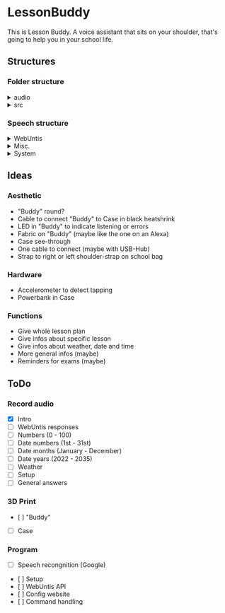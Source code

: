# LessonBuddy
This is Lesson Buddy. A voice assistant that sits on your shoulder, that's going to help you in your school life.
## Structures
### Folder structure
<details>
<summary>audio</summary>

  ```mermaid
flowchart LR;
  audio["/audio/"] --> ger["german/"];
  ger --> gerwebu["webuntis/"];
  ger --> gernum["numbers/"];
  ger --> gerdate["date/"];
  ger --> gerweather["weather/"];
  ger --> gercore["core/"];
  gerwebu --> gerwebuteach["teachers/"];
  gerwebu --> gerwebusubj["subjects/"];
  gerwebu --> gerweburoom["rooms/"];
  gerwebu --> gerwebugener["generic/"];
  gerwebu --> gerwebuchanges["changes/"];
  gerwebuteach --> gerteachval["[name].wav"];
  gerwebusubj --> gersubjval["[subject].wav"];
  gerweburoom --> gerroomval["[rooms].wav"];
  gerwebugener --> gerplanstart["planstart.wav"];
  gerwebugener --> geryouhave["youhave.wav"];
  gerwebugener --> gerandval["and.wav"];
  gerwebugener --> gercanceval["cancelled.wav"];
  gerwebugener --> gerinroomval["inroom.wav"];
  gerwebugener --> gerwithwebval["with.wav"];
  gerwebugener --> gerfromwebval["from.wav"];
  gerwebugener --> geruntilwebval["until.wav"];
  gerwebugener --> gertoday["today.wav"];
  gerwebugener --> gertomorrow["tomorrow.wav"];
  gerwebuchanges --> gerteachchange["teacherchange.wav"];
  gerwebuchanges --> gerroomchange["roomchange.wav"];
  gernum --> gernumval["[0-100].wav"];
  gerdate --> germonth["months/"];
  gerdate --> gerday["days/"];
  gerdate --> geryear["years/"];
  gerdate --> geritstheval["itsthe.wav"];
  germonth --> germonthval["[Jan.-Dec.].wav"];
  gerday --> gerdayval["[1st-31st].wav"];
  geryear --> geryearval["[2022-2035].wav"];
  gerweather --> gerwstatus["wstatus/"];
  gerweather --> gerrainperval["rainper.wav"];
  gerweather --> gerdegreescval["degreesc.wav"];
  gerweather --> gerdegreesfval["degreesf.wav"];
  gerwstatus --> gerwstatusval["[wstatuses].wav"];
  gercore --> gersetup["setup/"];
  gercore --> gershortans["shortans/"];
  gercore --> gererror["error/"];
  gercore --> gerstartup["startup/"];
  gersetup --> gersetupval["TBD"];
  gershortans --> gershortansval["TBD"];
  gererror --> gererrcodes["codes/"];
  gererror --> gererrfix["fixes/"];
  gererrcodes --> gererrcodeval["[errcode].wav"];
  gererrfix --> gererrfixval["[possiblefix].wav"];
  gerstartup --> gerstartupval["TBD"];
```
  
</details>
<details>
<summary>src</summary>

  ```mermaid
  flowchart LR;
  src["src/"] --> html["html/"];
  html --> login["login.php"];
  html --> index["index.html"];
  html --> profile["profile.html"];
  html --> stylecss["style.css"];
  html --> actions["actions/"];
  actions --> changesetting["chngsett.php"];
  actions --> getsettings["getsett.php"];
  actions --> resetall["resetall.php"];
```

</details>

### Speech structure

<details>
<summary>WebUntis</summary>

- Lesson plan start
  > "Hier ist der Stundenplan von [heute/morgen]"
  
  > "Stundenplan von [heute/morgen]"
- Lesson info
  > "Du hast [Lesson name] bei [Teacher name] im Raum [Room name] von [Time begin] bis [Time end]"
  
  > "[Lesson name], [Teacher name] im Raum [Room name] von [Time begin] bis [Time end]" (short)(No time if next lesson is asked)
- Teacher changed
  > "[Lesson name] bei [Original teacher name] wird heute von [Substitute teacher name] in Raum [Room name] von [Time begin] bis [Time end] unterrichtet."
  
  > "Vertretung [Lesson name], [Original teacher name] von [Substitute teacher name] in Raum [Room name] von [Time begin] bis [Time end]." (short)(No time if next lesson is asked)
- Room changed
  > "[Lesson name] bei [Teacher name] von [Time begin] bis [Time end] findet heute im Raum [Room name] statt."
  
  > "Raumänderung [Lesson name], [Teacher name] im Raum [Room name] von [Time begin] bis [Time end]." (short)(No time if next lesson is asked)
- Lesson cancelled
  > "[Lesson name] bei [Teacher name] von [Time begin] bis [Time end] fällt aus"
  
  > "Ausfall [Lesson name], [Teacher name] von [Time begin] bis [Time end]." (short(needed?))(No time if next lesson is asked. As well as the next lesson after the cancellation)
  
</details>
<details>
<summary>Misc.</summary>

- Time
  > "Es ist [Hour] Uhr"

  > "Es ist [Hour] Uhr [Minute]"
- Date
  > "Heute ist der [Day] [Month] [Year]"

  > "Es ist [Weekday] der [Day] [Month] [Year]"
- Weather
  > "[Heute/Morgen] wird es [Weather status] mit einer Regenwahrscheinlichkeit von [Rain percent]"

  > "[Heute/Morgen] wird es [Weather status]"

</details>
<details>
<summary>System</summary>

- Error
  > "Es ist ein Fehler aufgetreten. Fehlercode [Error code]. [Possible fix]"
- Update (On Startup)
  > "Es ist ein Update verfügbar auf die Version [Version number]. Bitte gehe auf die Konfigurierungswebsite um es zu installieren."
- Update (On Install update command)
  > "Das Update wird installiert. Bitte schalte das Gerät nicht aus."

</details>

## Ideas
### Aesthetic
- "Buddy" round?
- Cable to connect "Buddy" to Case in black heatshrink
- LED in "Buddy" to indicate listening or errors
- Fabric on "Buddy" (maybe like the one on an Alexa)
- Case see-through
- One cable to connect (maybe with USB-Hub)
- Strap to right or left shoulder-strap on school bag

### Hardware
- Accelerometer to detect tapping
- Powerbank in Case

### Functions
- Give whole lesson plan
- Give infos about specific lesson
- Give infos about weather, date and time
- More general infos (maybe)
- Reminders for exams (maybe)

## ToDo
### Record audio
- [X] Intro
- [ ] WebUntis responses
- [ ] Numbers (0 - 100)
- [ ] Date numbers (1st - 31st)
- [ ] Date months (January - December)
- [ ] Date years (2022 - 2035)
- [ ] Weather
- [ ] Setup
- [ ] General answers

### 3D Print
- [ ] "Buddy"
- [ ] Case

### Program
- [ ] Speech recongnition (Google)
- [ ] Setup
- [ ] WebUntis API
- [ ] Config website
- [ ] Command handling
